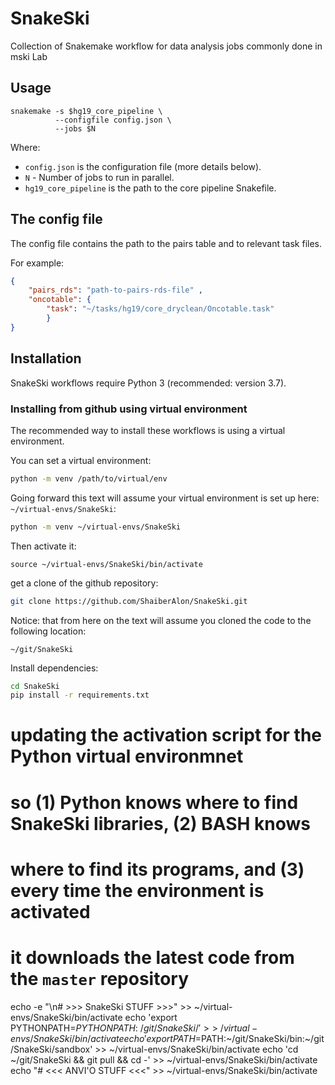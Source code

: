 # SnakeSki
Collection of Snakemake workflow for data analysis jobs commonly done in mski Lab

## Usage

```
snakemake -s $hg19_core_pipeline \
          --configfile config.json \
          --jobs $N
```

Where:
 - `config.json` is the configuration file (more details below).
 - `N` - Number of jobs to run in parallel.
 - `hg19_core_pipeline` is the path to the core pipeline Snakefile.

 ## The config file

The config file contains the path to the pairs table and to relevant task files.

For example:

```json
{
    "pairs_rds": "path-to-pairs-rds-file" ,
    "oncotable": {
        "task": "~/tasks/hg19/core_dryclean/Oncotable.task"
        }
}
```

## Installation

SnakeSki workflows require Python 3 (recommended: version 3.7).

### Installing from github using virtual environment

The recommended way to install these workflows is using a virtual environment.

You can set a virtual environment:

```bash
python -m venv /path/to/virtual/env
```

Going forward this text will assume your virtual environment is set up here: `~/virtual-envs/SnakeSki`:

```bash
python -m venv ~/virtual-envs/SnakeSki
```



Then activate it:

```
source ~/virtual-envs/SnakeSki/bin/activate
```

get a clone of the github repository:

```bash
git clone https://github.com/ShaiberAlon/SnakeSki.git
```

Notice: that from here on the text will assume you cloned the code to the following location:

```
~/git/SnakeSki
```

Install dependencies:

```bash
cd SnakeSki
pip install -r requirements.txt
```

# updating the activation script for the Python virtual environmnet
# so (1) Python knows where to find SnakeSki libraries, (2) BASH knows
# where to find its programs, and (3) every time the environment is activated
# it downloads the latest code from the `master` repository
echo -e "\n# >>> SnakeSki STUFF >>>" >> ~/virtual-envs/SnakeSki/bin/activate
echo 'export PYTHONPATH=$PYTHONPATH:~/git/SnakeSki/' >> ~/virtual-envs/SnakeSki/bin/activate
echo 'export PATH=$PATH:~/git/SnakeSki/bin:~/git/SnakeSki/sandbox' >> ~/virtual-envs/SnakeSki/bin/activate
echo 'cd ~/git/SnakeSki && git pull && cd -' >> ~/virtual-envs/SnakeSki/bin/activate
echo "# <<< ANVI'O STUFF <<<" >> ~/virtual-envs/SnakeSki/bin/activate
